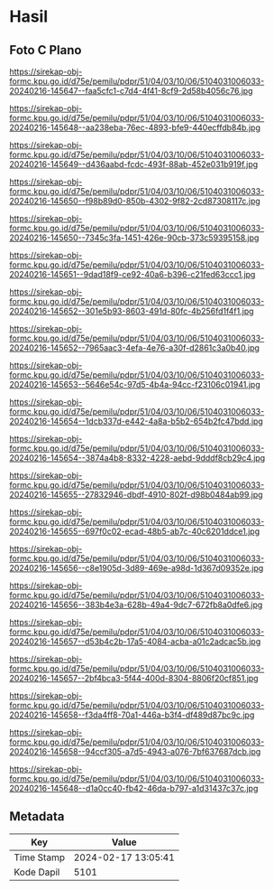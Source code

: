 # Hasil

## Foto C Plano

https://sirekap-obj-formc.kpu.go.id/d75e/pemilu/pdpr/51/04/03/10/06/5104031006033-20240216-145647--faa5cfc1-c7d4-4f41-8cf9-2d58b4056c76.jpg

https://sirekap-obj-formc.kpu.go.id/d75e/pemilu/pdpr/51/04/03/10/06/5104031006033-20240216-145648--aa238eba-76ec-4893-bfe9-440ecffdb84b.jpg

https://sirekap-obj-formc.kpu.go.id/d75e/pemilu/pdpr/51/04/03/10/06/5104031006033-20240216-145649--d436aabd-fcdc-493f-88ab-452e031b919f.jpg

https://sirekap-obj-formc.kpu.go.id/d75e/pemilu/pdpr/51/04/03/10/06/5104031006033-20240216-145650--f98b89d0-850b-4302-9f82-2cd87308117c.jpg

https://sirekap-obj-formc.kpu.go.id/d75e/pemilu/pdpr/51/04/03/10/06/5104031006033-20240216-145650--7345c3fa-1451-426e-90cb-373c59395158.jpg

https://sirekap-obj-formc.kpu.go.id/d75e/pemilu/pdpr/51/04/03/10/06/5104031006033-20240216-145651--9dad18f9-ce92-40a6-b396-c21fed63ccc1.jpg

https://sirekap-obj-formc.kpu.go.id/d75e/pemilu/pdpr/51/04/03/10/06/5104031006033-20240216-145652--301e5b93-8603-491d-80fc-4b256fd1f4f1.jpg

https://sirekap-obj-formc.kpu.go.id/d75e/pemilu/pdpr/51/04/03/10/06/5104031006033-20240216-145652--7965aac3-4efa-4e76-a30f-d2861c3a0b40.jpg

https://sirekap-obj-formc.kpu.go.id/d75e/pemilu/pdpr/51/04/03/10/06/5104031006033-20240216-145653--5646e54c-97d5-4b4a-94cc-f23106c01941.jpg

https://sirekap-obj-formc.kpu.go.id/d75e/pemilu/pdpr/51/04/03/10/06/5104031006033-20240216-145654--1dcb337d-e442-4a8a-b5b2-654b2fc47bdd.jpg

https://sirekap-obj-formc.kpu.go.id/d75e/pemilu/pdpr/51/04/03/10/06/5104031006033-20240216-145654--3874a4b8-8332-4228-aebd-9dddf8cb29c4.jpg

https://sirekap-obj-formc.kpu.go.id/d75e/pemilu/pdpr/51/04/03/10/06/5104031006033-20240216-145655--27832946-dbdf-4910-802f-d98b0484ab99.jpg

https://sirekap-obj-formc.kpu.go.id/d75e/pemilu/pdpr/51/04/03/10/06/5104031006033-20240216-145655--697f0c02-ecad-48b5-ab7c-40c6201ddce1.jpg

https://sirekap-obj-formc.kpu.go.id/d75e/pemilu/pdpr/51/04/03/10/06/5104031006033-20240216-145656--c8e1905d-3d89-469e-a98d-1d367d09352e.jpg

https://sirekap-obj-formc.kpu.go.id/d75e/pemilu/pdpr/51/04/03/10/06/5104031006033-20240216-145656--383b4e3a-628b-49a4-9dc7-672fb8a0dfe6.jpg

https://sirekap-obj-formc.kpu.go.id/d75e/pemilu/pdpr/51/04/03/10/06/5104031006033-20240216-145657--d53b4c2b-17a5-4084-acba-a01c2adcac5b.jpg

https://sirekap-obj-formc.kpu.go.id/d75e/pemilu/pdpr/51/04/03/10/06/5104031006033-20240216-145657--2bf4bca3-5f44-400d-8304-8806f20cf851.jpg

https://sirekap-obj-formc.kpu.go.id/d75e/pemilu/pdpr/51/04/03/10/06/5104031006033-20240216-145658--f3da4ff8-70a1-446a-b3f4-df489d87bc9c.jpg

https://sirekap-obj-formc.kpu.go.id/d75e/pemilu/pdpr/51/04/03/10/06/5104031006033-20240216-145658--94ccf305-a7d5-4943-a076-7bf637687dcb.jpg

https://sirekap-obj-formc.kpu.go.id/d75e/pemilu/pdpr/51/04/03/10/06/5104031006033-20240216-145648--d1a0cc40-fb42-46da-b797-a1d31437c37c.jpg


## Metadata

| Key        | Value               |
| ---------- | ------------------- |
| Time Stamp | 2024-02-17 13:05:41 |
| Kode Dapil | 5101                |



